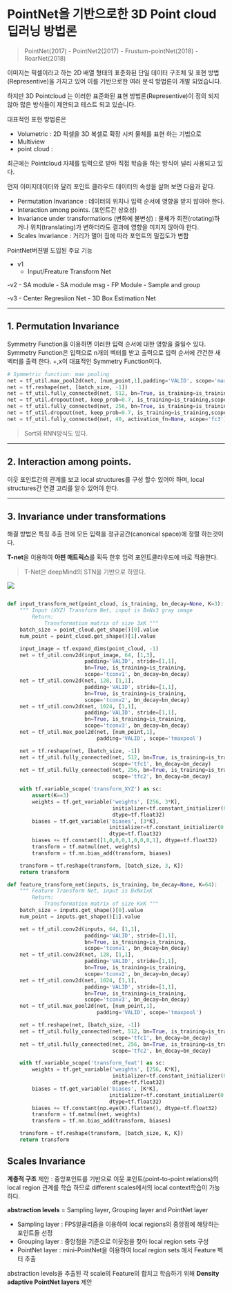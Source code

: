 # PointNet을 기반으로한 3D Point cloud 딥러닝 방법론 


> PointNet(2017) - PointNet2(2017) - Frustum-pointNet(2018) - RoarNet(2018)

이미지는 픽셀이라고 하는 2D 배열 형태의 표준화된 단일 데이터 구조체 및 표현 방법(Representive)을 가지고 있어 이를 기반으로한 여러 분석 방법론이 개발 되었습니다. 

하지만 3D Pointcloud 는 이러한 표준화된 표현 방법론(Representive)이 정의 되지 않아 많은 방식들이 제안되고 테스트 되고 있습니다. 

대표적인 표현 방법론은 
- Volumetric : 2D 픽셀을 3D 복셀로 확장 시켜 물체를 표현 하는 기법으로 
- Multiview 
- point cloud :

최근에는 Pointcloud 자체를 입력으로 받아 직접 학습을 하는 방식이 널리 사용되고 있다. 

먼저 이미지데이터와 달리 포인트 클라우드 데이터의 속성을 살펴 보면 다음과 같다. 
- Permutation Invariance : 데이터의 위치나 입력 순서에 영향을 받지 않아야 한다. 
- Interaction among points. (포인트간 상호성)
- Invariance under transformations (변화에 불변성) : 물체가 회전(rotating)하거나 위치(translating)가 변하더라도 결과에 영향을 미치지 않아야 한다. 
- Scales Invariance : 거리가 멀어 짐에 따라 포인트의 밀집도가 변함 


PointNet버젼별 도입된 주요 기능 
- v1
    - Input/Freature Transform Net

-v2
    - SA module
    - SA module msg
    - FP Module 
    - Sample and group 

-v3 
    - Center Regresiion Net
    - 3D Box Estimation Net 

---

## 1. Permutation Invariance

Symmetry Function을 이용하면 이러한 입력 순서에 대한 영향을 줄일수 있다. Symmetry Function은 입력으로 n개의 벡터를 받고 출력으로 입력 순서에 간건한 새 벡터를 출력 한다. +,x이 대표적인 Symmetry Function이다. 


```python 
# Symmetric function: max pooling
net = tf_util.max_pool2d(net, [num_point,1],padding='VALID', scope='maxpool')
net = tf.reshape(net, [batch_size, -1])
net = tf_util.fully_connected(net, 512, bn=True, is_training=is_training,scope='fc1', bn_decay=bn_decay)
net = tf_util.dropout(net, keep_prob=0.7, is_training=is_training,scope='dp1')
net = tf_util.fully_connected(net, 256, bn=True, is_training=is_training,scope='fc2', bn_decay=bn_decay)
net = tf_util.dropout(net, keep_prob=0.7, is_training=is_training,scope='dp2')
net = tf_util.fully_connected(net, 40, activation_fn=None, scope='fc3')
```


> Sort와 RNN방식도 있다. 

---
## 2. Interaction among points.

이웃 포인트간의 관계를 보고 local structures를 구성 할수 있어야 하며, local structures간 연결 고리를 알수 있어야 한다. 




--- 

## 3. Invariance under transformations 

해결 방법은 특징 추출 전에 모든 입력을 정규공간(canonical space)에 정렬 하는것이다.

**T-net**을 이용하여 **아핀 매트릭스**를 획득 한후 입력 포인트클라우드에 바로 적용한다.



> T-Net은 deepMind의 STN을 기반으로 하였다. 

![](https://camo.githubusercontent.com/9a61e74fe903a0e0518376aa9a8607eb0963a95a/68747470733a2f2f692e696d6775722e636f6d2f4c5a69446631362e706e67)


```python 

def input_transform_net(point_cloud, is_training, bn_decay=None, K=3):
    """ Input (XYZ) Transform Net, input is BxNx3 gray image
        Return:
            Transformation matrix of size 3xK """
    batch_size = point_cloud.get_shape()[0].value
    num_point = point_cloud.get_shape()[1].value

    input_image = tf.expand_dims(point_cloud, -1)
    net = tf_util.conv2d(input_image, 64, [1,3],
                         padding='VALID', stride=[1,1],
                         bn=True, is_training=is_training,
                         scope='tconv1', bn_decay=bn_decay)
    net = tf_util.conv2d(net, 128, [1,1],
                         padding='VALID', stride=[1,1],
                         bn=True, is_training=is_training,
                         scope='tconv2', bn_decay=bn_decay)
    net = tf_util.conv2d(net, 1024, [1,1],
                         padding='VALID', stride=[1,1],
                         bn=True, is_training=is_training,
                         scope='tconv3', bn_decay=bn_decay)
    net = tf_util.max_pool2d(net, [num_point,1],
                             padding='VALID', scope='tmaxpool')

    net = tf.reshape(net, [batch_size, -1])
    net = tf_util.fully_connected(net, 512, bn=True, is_training=is_training,
                                  scope='tfc1', bn_decay=bn_decay)
    net = tf_util.fully_connected(net, 256, bn=True, is_training=is_training,
                                  scope='tfc2', bn_decay=bn_decay)

    with tf.variable_scope('transform_XYZ') as sc:
        assert(K==3)
        weights = tf.get_variable('weights', [256, 3*K],
                                  initializer=tf.constant_initializer(0.0),
                                  dtype=tf.float32)
        biases = tf.get_variable('biases', [3*K],
                                 initializer=tf.constant_initializer(0.0),
                                 dtype=tf.float32)
        biases += tf.constant([1,0,0,0,1,0,0,0,1], dtype=tf.float32)
        transform = tf.matmul(net, weights)
        transform = tf.nn.bias_add(transform, biases)

    transform = tf.reshape(transform, [batch_size, 3, K])
    return transform

def feature_transform_net(inputs, is_training, bn_decay=None, K=64):
    """ Feature Transform Net, input is BxNx1xK
        Return:
            Transformation matrix of size KxK """
    batch_size = inputs.get_shape()[0].value
    num_point = inputs.get_shape()[1].value

    net = tf_util.conv2d(inputs, 64, [1,1],
                         padding='VALID', stride=[1,1],
                         bn=True, is_training=is_training,
                         scope='tconv1', bn_decay=bn_decay)
    net = tf_util.conv2d(net, 128, [1,1],
                         padding='VALID', stride=[1,1],
                         bn=True, is_training=is_training,
                         scope='tconv2', bn_decay=bn_decay)
    net = tf_util.conv2d(net, 1024, [1,1],
                         padding='VALID', stride=[1,1],
                         bn=True, is_training=is_training,
                         scope='tconv3', bn_decay=bn_decay)
    net = tf_util.max_pool2d(net, [num_point,1],
                             padding='VALID', scope='tmaxpool')

    net = tf.reshape(net, [batch_size, -1])
    net = tf_util.fully_connected(net, 512, bn=True, is_training=is_training,
                                  scope='tfc1', bn_decay=bn_decay)
    net = tf_util.fully_connected(net, 256, bn=True, is_training=is_training,
                                  scope='tfc2', bn_decay=bn_decay)

    with tf.variable_scope('transform_feat') as sc:
        weights = tf.get_variable('weights', [256, K*K],
                                  initializer=tf.constant_initializer(0.0),
                                  dtype=tf.float32)
        biases = tf.get_variable('biases', [K*K],
                                 initializer=tf.constant_initializer(0.0),
                                 dtype=tf.float32)
        biases += tf.constant(np.eye(K).flatten(), dtype=tf.float32)
        transform = tf.matmul(net, weights)
        transform = tf.nn.bias_add(transform, biases)

    transform = tf.reshape(transform, [batch_size, K, K])
    return transform

```

## Scales Invariance 

**계층적 구조** 제안 : 중앙포인트를 기반으로 이웃 포인트(point-to-point relations)의 local region 관계를 학습 하므로  different scales에서의 local context학습이 가능하다. 

**abstraction levels** = Sampling layer, Grouping layer and PointNet layer
- Sampling layer : FPS알골리즘을 이용하여 local regions의 중앙점에 해당하는 포인트들 선정 
- Grouping layer : 중앙점을 기준으로 이웃점을 찾아 local region sets 구성 
- PointNet layer : mini-PointNet을 이용하여 local region sets 에서 Feature 벡터 추출 


abstraction levels을 추출된 각 scale의 Feature의 합치고 학습하기 위해 **Density adaptive PointNet layers** 제안




